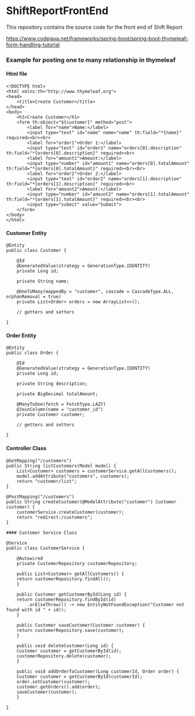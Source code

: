 # ShiftReportFrontEnd
This repository contains the source code for the front end of Shift Report 

https://www.codejava.net/frameworks/spring-boot/spring-boot-thymeleaf-form-handling-tutorial



### Example for posting one to many relationship in thymeleaf

#### Html file



	<!DOCTYPE html>
	<html xmlns:th="http://www.thymeleaf.org">
	<head>
		<title>Create Customer</title>
	</head>
	<body>
		<h1>Create Customer</h1>
		<form th:object="${customer}" method="post">
			<label for="name">Name:</label>
			<input type="text" id="name" name="name" th:field="*{name}" required><br><br>
			<label for="order1">Order 1:</label>
			<input type="text" id="order1" name="orders[0].description" th:field="*{orders[0].description}" required><br>
			<label for="amount1">Amount:</label>
			<input type="number" id="amount1" name="orders[0].totalAmount" th:field="*{orders[0].totalAmount}" required><br><br>
			<label for="order2">Order 2:</label>
			<input type="text" id="order2" name="orders[1].description" th:field="*{orders[1].description}" required><br>
			<label for="amount2">Amount:</label>
			<input type="number" id="amount2" name="orders[1].totalAmount" th:field="*{orders[1].totalAmount}" required><br><br>
			<input type="submit" value="Submit">
		</form>
	</body>
	</html>


#### Customer Entity

	@Entity
	public class Customer {

	    @Id
	    @GeneratedValue(strategy = GenerationType.IDENTITY)
	    private Long id;

	    private String name;

	    @OneToMany(mappedBy = "customer", cascade = CascadeType.ALL, orphanRemoval = true)
	    private List<Order> orders = new ArrayList<>();

	    // getters and setters

	}

#### Order Entity

	@Entity
	public class Order {

	    @Id
	    @GeneratedValue(strategy = GenerationType.IDENTITY)
	    private Long id;

	    private String description;

	    private BigDecimal totalAmount;

	    @ManyToOne(fetch = FetchType.LAZY)
	    @JoinColumn(name = "customer_id")
	    private Customer customer;

	    // getters and setters

	}

#### Controller Class

	@GetMapping("/customers")
	public String listCustomers(Model model) {
	    List<Customer> customers = customerService.getAllCustomers();
	    model.addAttribute("customers", customers);
	    return "customer/list";
	}

	@PostMapping("/customers")
	public String createCustomer(@ModelAttribute("customer") Customer customer) {
	    customerService.createCustomer(customer);
	    return "redirect:/customers";
	}

	#### Customer Service Class

	@Service
	public class CustomerService {

	    @Autowired
	    private CustomerRepository customerRepository;

	    public List<Customer> getAllCustomers() {
		return customerRepository.findAll();
	    }

	    public Customer getCustomerById(Long id) {
		return customerRepository.findById(id)
			.orElseThrow(() -> new EntityNotFoundException("Customer not found with id " + id));
	    }

	    public Customer saveCustomer(Customer customer) {
		return customerRepository.save(customer);
	    }

	    public void deleteCustomer(Long id) {
		Customer customer = getCustomerById(id);
		customerRepository.delete(customer);
	    }

	    public void addOrderToCustomer(Long customerId, Order order) {
		Customer customer = getCustomerById(customerId);
		order.setCustomer(customer);
		customer.getOrders().add(order);
		saveCustomer(customer);
	    }

	}

 






















